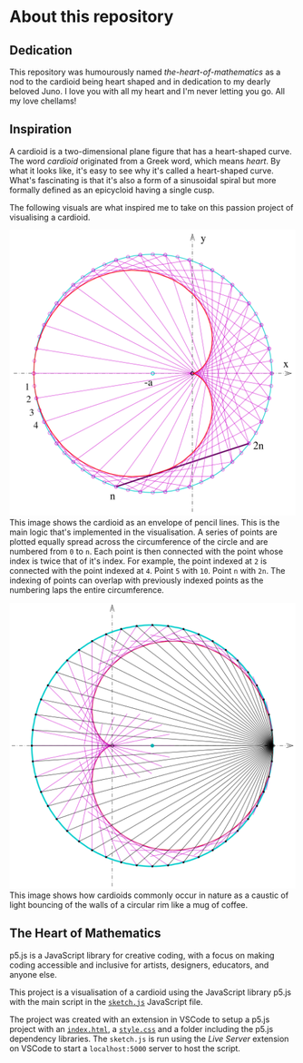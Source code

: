 # About this repository
## Dedication
This repository was humourously named *the-heart-of-mathematics* as a nod to the cardioid being heart shaped and in dedication to my dearly beloved Juno. I love you with all my heart and I'm never letting you go. All my love chellams!

## Inspiration
A cardioid is a two-dimensional plane figure that has a heart-shaped curve. The word *cardioid* originated from a Greek word, which means *heart*. By what it looks like, it's easy to see why it's called a heart-shaped curve. What's fascinating is that it's also a form of a sinusoidal spiral but more formally defined as an epicycloid having a single cusp.

The following visuals are what inspired me to take on this passion project of visualising a cardioid.   

![](assets/cardioid%20as%20an%20envelope%20of%20a%20pencil%20of%20lines.png) This image shows the cardioid as an envelope of pencil lines. This is the main logic that's implemented in the visualisation. A series of points are plotted equally spread across the circumference of the circle and are numbered from `0` to `n`. Each point is then connected with the point whose index is twice that of it's index. For example, the point indexed at `2` is connected with the point indexed at `4`. Point `5` with `10`. Point `n` with `2n`. The indexing of points can overlap with previously indexed points as the numbering laps the entire circumference.  

![](assets/cardioid%20as%20caustic%20of%20a%20circle%20with%20light%20source%20right%20on%20the%20perimeter.png) This image shows how cardioids commonly occur in nature as a caustic of light bouncing of the walls of a circular rim like a mug of coffee. 
## The Heart of Mathematics
p5.js is a JavaScript library for creative coding, with a focus on making coding accessible and inclusive for artists, designers, educators, and anyone else.

This project is a visualisation of a cardioid using the JavaScript library p5.js with the main script in the [`sketch.js`](/the-heart-of-mathematics/sketch.js) JavaScript file.

The project was created with an extension in VSCode to setup a p5.js project with an [`index.html`](/the-heart-of-mathematics/index.html), a [`style.css`](/the-heart-of-mathematics/style.css) and a folder including the p5.js dependency libraries. The `sketch.js` is run using the *Live Server* extension on VSCode to start a `localhost:5000` server to host the script.
